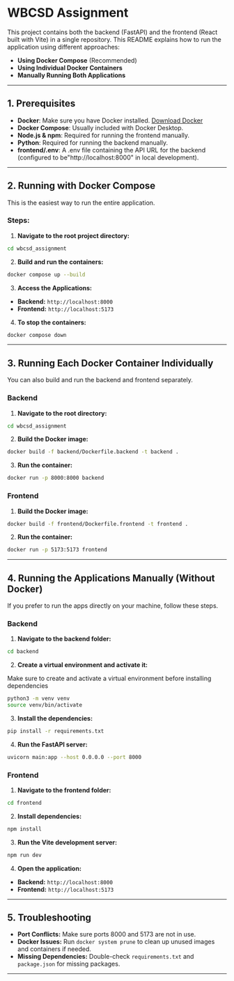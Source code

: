 # WBCSD Assignment

This project contains both the backend (FastAPI) and the frontend (React built with Vite) in a single repository. This README explains how to run the application using different approaches:

- **Using Docker Compose** (Recommended)
- **Using Individual Docker Containers**
- **Manually Running Both Applications**

---

## 1. Prerequisites

- **Docker**: Make sure you have Docker installed. [Download Docker](https://www.docker.com/get-started)
- **Docker Compose**: Usually included with Docker Desktop.
- **Node.js & npm**: Required for running the frontend manually.
- **Python**: Required for running the backend manually.
- **frontend/.env**: A .env file containing the API URL for the backend (configured to be"http://localhost:8000" in local development).
---

## 2. Running with Docker Compose

This is the easiest way to run the entire application.

### **Steps:**

1. **Navigate to the root project directory:**

```bash
cd wbcsd_assignment
```

2. **Build and run the containers:**

```bash
docker compose up --build
```

3. **Access the Applications:**

- **Backend:** `http://localhost:8000`
- **Frontend:** `http://localhost:5173`

4. **To stop the containers:**

```bash
docker compose down
```

---

## 3. Running Each Docker Container Individually

You can also build and run the backend and frontend separately.

### **Backend**

1. **Navigate to the root directory:**

```bash
cd wbcsd_assignment
```

2. **Build the Docker image:**

```bash
docker build -f backend/Dockerfile.backend -t backend .
```

3. **Run the container:**

```bash
docker run -p 8000:8000 backend
```

### **Frontend**

1. **Build the Docker image:**

```bash
docker build -f frontend/Dockerfile.frontend -t frontend .
```

2. **Run the container:**

```bash
docker run -p 5173:5173 frontend
```

---

## 4. Running the Applications Manually (Without Docker)

If you prefer to run the apps directly on your machine, follow these steps.

### **Backend**

1. **Navigate to the backend folder:**

```bash
cd backend
```

2. **Create a virtual environment and activate it:**

Make sure to create and activate a virtual environment before installing dependencies

```bash
python3 -m venv venv
source venv/bin/activate
```

3. **Install the dependencies:**

```bash
pip install -r requirements.txt
```

4. **Run the FastAPI server:**

```bash
uvicorn main:app --host 0.0.0.0 --port 8000
```

### **Frontend**

1. **Navigate to the frontend folder:**

```bash
cd frontend
```

2. **Install dependencies:**

```bash
npm install
```

3. **Run the Vite development server:**

```bash
npm run dev
```

4. **Open the application:**

- **Backend:** `http://localhost:8000`
- **Frontend:** `http://localhost:5173`

---

## 5. Troubleshooting

- **Port Conflicts:** Make sure ports 8000 and 5173 are not in use.
- **Docker Issues:** Run `docker system prune` to clean up unused images and containers if needed.
- **Missing Dependencies:** Double-check `requirements.txt` and `package.json` for missing packages.

---
